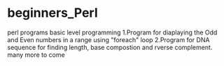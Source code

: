 # beginners_Perl
perl programs basic level programming
1.Program for diaplaying the Odd and Even numbers in a range using "foreach" loop
2.Program for DNA sequence for finding length, base compostion and rverse complement.
many more to come
